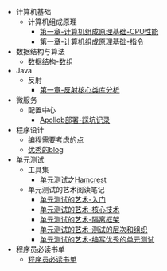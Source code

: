 - 计算机基础
  - 计算机组成原理
    - [第一章-计算机组成原理基础-CPU性能](计算机基础/计算机组成原理基础-CPU性能.md)
    - [第一章-计算机组成原理基础-指令](计算机基础/计算机组成原理基础-指令.md)
- 数据结构与算法
  - [数据结构-数组](数据结构与算法/数据结构-数组.md)
- Java
  - 反射
    - [第一章-反射核心类库分析](java/反射/第一章-反射核心类库分析.md)
- 微服务
  - 配置中心
    - [Apollob部署-踩坑记录](微服务/配置中心/apollo-踩坑记录.md)
- 程序设计
  - [编程需要考虑的点](程序设计/编程需要考虑的点.md)
  - [优秀的blog](程序设计/优秀的blog.md)
- 单元测试
  - 工具集
    - [单元测试之Hamcrest](单元测试/单元测试之Hamcrest.md)
  - 单元测试的艺术阅读笔记
    - [单元测试的艺术-入门](单元测试/单元测试的艺术-入门.md)
    - [单元测试的艺术-核心技术](单元测试/单元测试的艺术-核心技术.md)
    - [单元测试的艺术-隔离框架](单元测试/单元测试的艺术-隔离框架.md)
    - [单元测试的艺术-测试的层次和组织](单元测试/单元测试的艺术-测试的层次和组织.md)
    - [单元测试的艺术-编写优秀的单元测试](单元测试/单元测试的艺术-编写优秀的单元测试.md)
- 程序员必读书单
  - [程序员必读书单](程序员必读书单/程序员必读书单.md)
